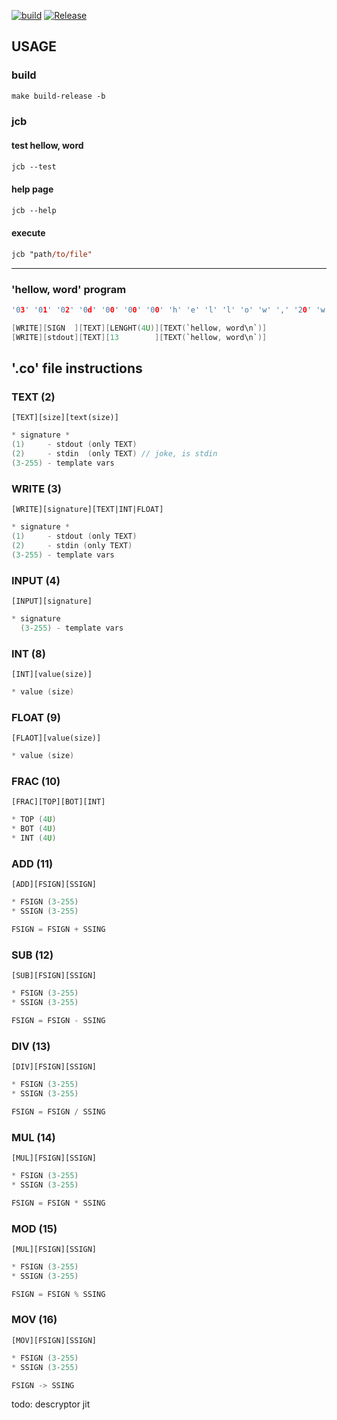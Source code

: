 [![build](https://github.com/svan9/jcb/actions/workflows/build.yml/badge.svg)](https://github.com/svan9/jcb/actions/workflows/build.yml)
[![Release](https://github.com/svan9/jcb/actions/workflows/release.yml/badge.svg)](https://github.com/svan9/jcb/actions/workflows/release.yml)

## USAGE

### build
```ps
make build-release -b 
```

### jcb
#### test hellow, word
```ps
jcb --test
```
#### help page
```ps
jcb --help
```
#### execute
```ps
jcb "path/to/file"
```
_____


### 'hellow, word' program
```c
'03' '01' '02' '0d' '00' '00' '00' 'h' 'e' 'l' 'l' 'o' 'w' ',' '20' 'w' 'o' 'r' 'd' '0a'
```
```c   
[WRITE][SIGN  ][TEXT][LENGHT(4U)][TEXT(`hellow, word\n`)]
[WRITE][stdout][TEXT][13        ][TEXT(`hellow, word\n`)]
```

## '.co' file instructions 

### TEXT (2)
`[TEXT][size][text(size)]`
```c
* signature *
(1)     - stdout (only TEXT)
(2)     - stdin  (only TEXT) // joke, is stdin
(3-255) - template vars
```

### WRITE (3)

`[WRITE][signature][TEXT|INT|FLOAT]`
```c
* signature *
(1)     - stdout (only TEXT)
(2)     - stdin (only TEXT)
(3-255) - template vars
```
### INPUT (4)

`[INPUT][signature]`
```c
* signature
  (3-255) - template vars
```

<!-- ### VAR (5)

`[VAR][signature][size]`
```c
* signature (3-255)
* size (4U)
``` -->

<!-- ### WRITEex (6)

`[WRITEex][signature(4U)][TEXT|INT|FLOAT]`
```c
* signature *
(1)          - stdout
(2)          - stdin
(UINT32_MAX) - template vars
``` -->
<!-- 
### VARex (7)
`[VAR][signature(4U)][size]`
```c
* signature (UINT32_MAX)
* size (4U)
``` -->


### INT (8)
`[INT][value(size)]`
```c
* value (size)
```

### FLOAT (9)

`[FLAOT][value(size)]`
```c
* value (size)
```

### FRAC (10)

`[FRAC][TOP][BOT][INT]`
```c
* TOP (4U)
* BOT (4U)
* INT (4U)
```

### ADD (11)

`[ADD][FSIGN][SSIGN]`
```c
* FSIGN (3-255) 
* SSIGN (3-255) 
```
```c
FSIGN = FSIGN + SSING
```

### SUB (12)

`[SUB][FSIGN][SSIGN]`
```c
* FSIGN (3-255) 
* SSIGN (3-255) 
```
```c
FSIGN = FSIGN - SSING
```

### DIV (13)

`[DIV][FSIGN][SSIGN]`
```c
* FSIGN (3-255) 
* SSIGN (3-255)
```
```c
FSIGN = FSIGN / SSING 
```

### MUL (14)

`[MUL][FSIGN][SSIGN]`
```c
* FSIGN (3-255) 
* SSIGN (3-255) 
```
```c
FSIGN = FSIGN * SSING
```

### MOD (15)

`[MUL][FSIGN][SSIGN]`
```c
* FSIGN (3-255) 
* SSIGN (3-255) 
```
```c
FSIGN = FSIGN % SSING 
```

### MOV (16)

`[MOV][FSIGN][SSIGN]`
```c
* FSIGN (3-255) 
* SSIGN (3-255) 
```
```c
FSIGN -> SSING 
```
<!-- 
### MOVL (17)

`[MOVL][FSIGN][SSIGN]`
```c
* FSIGN (UINT32_MAX) 
* SSIGN (3-255) 
```
```c
FSIGN -> SSING
```

### LMOV (18)

`[LMOV][FSIGN][SSIGN]`
```c
* FSIGN (3-255) 
* SSIGN (UINT32_MAX) 
```
```c
FSIGN -> SSING
``` -->

<!-- 
### LMOVL (19)

`[LMOVL][FSIGN][SSIGN]`
```c
* FSIGN (UINT32_MAX) 
* SSIGN (UINT32_MAX) 
```
```c
FSIGN -> SSING 
``` -->

todo:
  descryptor
  jit